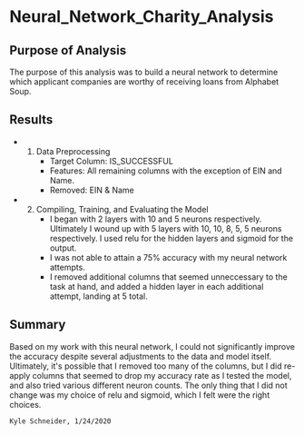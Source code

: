 # Neural_Network_Charity_Analysis


## Purpose of Analysis
The purpose of this analysis was to build a neural network to determine which applicant companies are worthy of receiving loans from Alphabet Soup.

## Results
* 1) Data Preprocessing
     * Target Column: IS_SUCCESSFUL
     * Features: All remaining columns with the exception of EIN and Name.
     * Removed: EIN & Name

* 2) Compiling, Training, and Evaluating the Model
     * I began with 2 layers with 10 and 5 neurons respectively. Ultimately I wound up with 5 layers with 10, 10, 8, 5, 5 neurons respectively. I used relu for the hidden layers and sigmoid for the output.
     * I was not able to attain a 75% accuracy with my neural network attempts.
     * I removed additional columns that seemed unneccessary to the task at hand, and added a hidden layer in each additional attempt, landing at 5 total.
     
## Summary
Based on my work with this neural network, I could not significantly improve the accuracy despite several adjustments to the data and model itself. Ultimately, it's possible that I removed too many of the columns, but I did re-apply columns that seemed to drop my accuracy rate as I tested the model, and also tried various different neuron counts. The only thing that I did not change was my choice of relu and sigmoid, which I felt were the right choices.


```bash
Kyle Schneider, 1/24/2020
```
